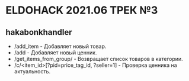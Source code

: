 # ELDOHACK 2021.06 ТРЕК №3
## hakabonkhandler

 * /add_item - Добавляет новый товар.
 * /add - Добавляет новый ценник.
 * /get_items_from_group/<group> - Возвращает список товаров в категории.
 * /c/<item_id>[?pid=price_tag_id, ?seller=1] - Проверка ценника на актуальность.
